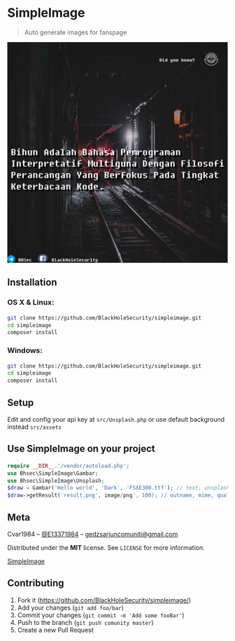 # SimpleImage
> Auto generate images for fanspage

![result images](result.png)

## Installation

### OS X & Linux:

```sh
git clone https://github.com/BlackHoleSecurity/simpleimage.git
cd simpleimage
composer install
```

### Windows:

```sh
git clone https://github.com/BlackHoleSecurity/simpleimage.git
cd simpleimage
composer install
```

## Setup

Edit and config your api key at `src/Unsplash.php`
or use default background instead `src/assets`

## Use SimpleImage on your project

```php
require __DIR__.'/vendor/autoload.php';
use Bhsec\SimpleImage\Gambar;
use Bhsec\SimpleImage\Unsplash;
$draw = Gambar('Hello world', 'Dark', 'FSXE300.ttf'); // text, unsplash, font
$draw->getResult('result.png', image/png', 100); // outname, mime, quality
```

## Meta

Cvar1984 – [@E13371984](https://t.me/E13371984) – gedzsarjuncomuniti@gmail.com

Distributed under the **MIT** license. See ``LICENSE`` for more information.

[SimpleImage](https://github.com/BlackHoleSecurity/simpleimage)

## Contributing

1. Fork it (<https://github.com/BlackHoleSecurity/simpleimage/>)
2. Add your changes (`git add foo/bar`)
3. Commit your changes (`git commit -m 'Add some fooBar'`)
4. Push to the branch (`git push comunity master`)
5. Create a new Pull Request


